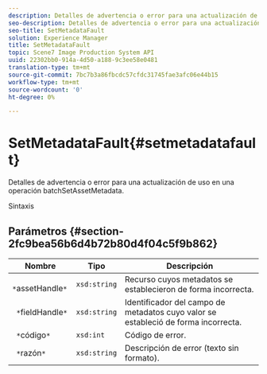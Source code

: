 ```yaml
---
description: Detalles de advertencia o error para una actualización de uso en una operación batchSetAssetMetadata.
seo-description: Detalles de advertencia o error para una actualización de uso en una operación batchSetAssetMetadata.
seo-title: SetMetadataFault
solution: Experience Manager
title: SetMetadataFault
topic: Scene7 Image Production System API
uuid: 22302bb0-914a-4d50-a188-9c3ee58e0481
translation-type: tm+mt
source-git-commit: 7bc7b3a86fbcdc57cfdc31745fae3afc06e44b15
workflow-type: tm+mt
source-wordcount: '0'
ht-degree: 0%

---
```



# SetMetadataFault{#setmetadatafault}

Detalles de advertencia o error para una actualización de uso en una operación batchSetAssetMetadata.

Sintaxis

## Parámetros {#section-2fc9bea56b6d4b72b80d4f04c5f9b862}

| Nombre | Tipo | Descripción |
|---|---|---|
| ` *`assetHandle`*` | `xsd:string` | Recurso cuyos metadatos se establecieron de forma incorrecta. |
| ` *`fieldHandle`*` | `xsd:string` | Identificador del campo de metadatos cuyo valor se estableció de forma incorrecta. |
| ` *`código`*` | `xsd:int` | Código de error. |
| ` *`razón`*` | `xsd:string` | Descripción de error (texto sin formato). |

